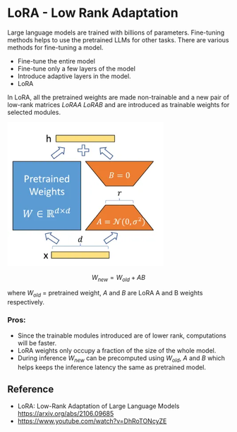 # LoRA - Low Rank Adaptation

Large language models are trained with billions of parameters. Fine-tuning methods helps to use the pretrained LLMs for other tasks. There are various methods for fine-tuning a model.
* Fine-tune the entire model
* Fine-tune only a few layers of the model
* Introduce adaptive layers in the model.
* LoRA

In LoRA, all the pretrained weights are made non-trainable and a new pair of low-rank matrices $LoRA A$ $LoRA B$ and  are introduced as trainable weights for selected modules.

![LoRA](/notes/dl/assets/lora.png)

$$W_{new} = W_{old} + AB$$

where $W_{old}$ = pretrained weight, $A$ and $B$ are LoRA A and B weights respectively.

### Pros:
* Since the trainable modules introduced are of lower rank, computations will be faster.
* LoRA weights only occupy a fraction of the size of the whole model.
* During inference $W_{new}$ can be precomputed using $W_{old}$, $A$ and $B$ which helps keeps the inference latency the same as pretrained model.

## Reference

* LoRA: Low-Rank Adaptation of Large Language Models https://arxiv.org/abs/2106.09685
* https://www.youtube.com/watch?v=DhRoTONcyZE